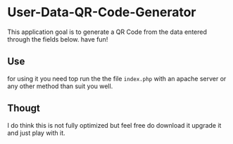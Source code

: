 # User-Data-QR-Code-Generator
This application goal is to generate a QR Code from the data entered through the fields below. have fun!

## Use
for using it you need top run the the file `index.php` with an apache server or any other method than suit you well.

## Thougt
I do think this is not fully optimized but feel free do download it upgrade it and just play with it.
